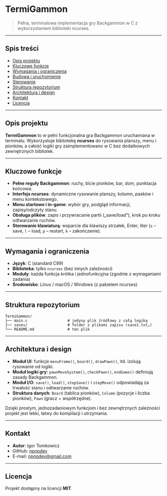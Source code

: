 # TermiGammon

> Pełna, terminalowa implementacja gry Backgammon w C z wykorzystaniem biblioteki ncurses.

---

## Spis treści

* [Opis projektu](#opis-projektu)
* [Kluczowe funkcje](#kluczowe-funkcje)
* [Wymagania i ograniczenia](#wymagania-i-ograniczenia)
* [Budowa i uruchomienie](#budowa-i-uruchomienie)
* [Sterowanie](#sterowanie)
* [Struktura repozytorium](#struktura-repozytorium)
* [Architektura i design](#architektura-i-design)
* [Kontakt](#kontakt)
* [Licencja](#licencja)

---

## Opis projektu

**TermiGammon** to w pełni funkcjonalna gra Backgammon uruchamiana w terminalu. Wykorzystuje bibliotekę **ncurses** do rysowania planszy, menu i pionków, a całość logiki gry zaimplementowano w C bez dodatkowych zewnętrznych bibliotek.

---

## Kluczowe funkcje

* **Pełne reguły Backgammon**: ruchy, bicie pionków, bar, dom, punktacja końcowa.
* **Interfejs ncurses**: dynamiczne rysowanie planszy, kolumn, pasków i menu kontekstowego.
* **Menu startowe i in-game**: wybór gry, podgląd informacji, zapisy/odczyty stanu.
* **Obsługa plików**: zapis i przywracanie partii („save/load”), krok po kroku odtwarzanie ruchów.
* **Sterowanie klawiaturą**: wsparcie dla klawiszy strzałek, Enter, liter (`s` – save, `l` – load, `p` – restart, `k` – zakończenie).

---

## Wymagania i ograniczenia

* **Język**: C (standard C99)
* **Biblioteka**: tylko `ncurses` (bez innych zależności)
* **Moduły**: każda funkcja krótka i jednofunkcyjna (zgodnie z wymaganiami zadania)
* **Środowisko**: Linux / macOS / Windows (z pakietem ncurses)

---
## Struktura repozytorium

```
TermiGammon/
├── main.c                  # jedyny plik źródłowy z całą logiką
├── saves/                  # folder z plikami zapisu (save1.txt…)
└── README.md               # ten plik
```

---

## Architektura i design

* **Moduł UI**: funkcje `menuFrame()`, `board()`, `drawPawn()`, itd. izolują rysowanie od logiki.
* **Moduł logiki gry**: `pawnMoveSystem()`, `checkPawn()`, `endGame()` definiują zasady Backgammon.
* **Moduł I/O**: `save()`, `load()`, `stepSave()` i `stepMove()` odpowiadają za trwałość stanu i odtwarzanie ruchów.
* **Struktura danych**: `Board` (tablica pionków), `Column` (pozycje i liczba pionków), `Pawn` (gracz + współrzędne).

Dzięki prostym, jednozadaniowym funkcjom i bez zewnętrznych zależności projekt jest lekki, łatwy do kompilacji i utrzymania.

---

## Kontakt

* **Autor**: Igor Tomkowicz
* GitHub: [npnpdev](https://github.com/npnpdev)
* E-mail: [npnpdev@gmail.com](mailto:npnpdev@gmail.com)

---

## Licencja

Projekt dostępny na licencji **MIT**.
